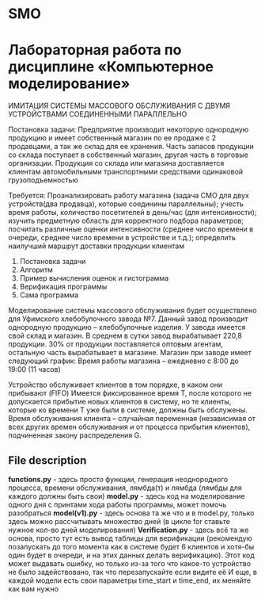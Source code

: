 # SMO

<h1>Лабораторная работа по дисциплине «Компьютерное моделирование»</h1>

ИМИТАЦИЯ СИСТЕМЫ МАССОВОГО ОБСЛУЖИВАНИЯ С ДВУМЯ УСТРОЙСТВАМИ СОЕДИНЕННЫМИ ПАРАЛЛЕЛЬНО

Постановка задачи: Предприятие производит некоторую однородную продукцию и имеет собственный магазин по ее продаже с 2 продавцами, а так же склад для ее хранения. Часть запасов продукции со склада поступает в собственный магазин, другая часть в торговые организации. Продукция со склада или магазина доставляется клиентам автомобильными транспортными средствами одинаковой грузоподъемностью

Требуется: Проанализировать работу магазина (задача СМО для двух устройств(два продавца), которые соединины параллельны); учесть время работы, количество посетителей в день/час (для интенсивности); изучить предметную область для корректного подбора параметров; посчитать различные оценки интенсивности (среднее число времени в очереди, среднее число времени в устройстве и т.д.); определить наилучший маршрут доставки продукции клиентам

1.	Постановка задачи
2.	Алгоритм
3.	Пример вычисления оценок и гистограмма
4.	Верификация программы
5.	Сама программа

Моделирование системы массового обслуживания будет осуществлено для Уфимского хлебобулочного завода №7. Данный завод производит однородную продукцию – хлебобулочные изделия. У завода имеется свой склад и магазин. В среднем в сутки завод вырабатывает 220,8 продукции. 30% от продукции поставляется оптовым агентам, остальную часть вырабатывает в магазине.
Магазин при заводе имеет следующий график:
Время работы магазина – ежедневно с 8:00 до 19:00 (11 часов)

Устройство обслуживает клиентов в том порядке, в каком они прибывают (FIFO)
Имеется фиксированное время T, после которого не допускается прибытие новых клиентов в систему, но те клиенты, которые ко времени T уже были в системе, должны быть обслужены.
Время обслуживания клиента – случайная переменная (независимая от всех других времен обслуживания и от процесса прибытия клиентов), подчиненная закону распределения G.

<h2>File description</h2>
<b>functions.py</b> - здесь просто функции, генерация неоднородного процесса, времени обслуживания, лямбда(т) и лямбда (лямбды для каждого должны быть свои)
<b>model.py</b> - здесь код на моделирование одного дня с принтами хода работы программы, может помочь разобраться
<b>model(v1).py</b> - здесь основа та же что и в model.py, только здесь можно рассчитывать множество дней (в цикле for ставьте нужное кол-во дней моделирования)
<b>Verification.py</b> - здесь всё та же основа, просто тут есть вывод таблицы для верификации (рекомендую позапускать до того момента как в системе будет 6 клиентов и хотя-бы один будет в очереди, и на этих данных делать верификацию). Этот код может выдавать ошибку, но только из-за того что какое-то устройство не было задействовано, так что перезапускайте если видите её
И еще, в каждой модели есть свои параметры time_start и time_end, их меняйте как вам нужно
